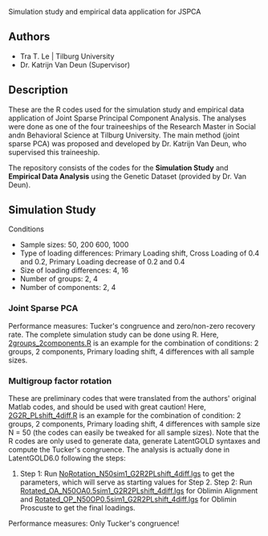 Simulation study and empirical data application for JSPCA

## Authors
- Tra T. Le | Tilburg University
- Dr. Katrijn Van Deun (Supervisor)

## Description
These are the R codes used for the simulation study and empirical data application of Joint Sparse Principal Component Analysis. The analyses were done as one of the four traineeships of the Research Master in Social andn Behavioral Science at Tilburg University. The main method (joint sparse PCA) was proposed and developed by Dr. Katrijn Van Deun, who supervised this traineeship. 

The repository consists of the codes for the **Simulation Study** and **Empirical Data Analysis** using the Genetic Dataset (provided by Dr. Van Deun). 

## Simulation Study
Conditions
- Sample sizes: 50, 200 600, 1000
- Type of loading differences: Primary Loading shift, Cross Loading of 0.4 and 0.2, Primary Loading decrease of 0.2 and 0.4
- Size of loading differences: 4, 16
- Number of groups: 2, 4
- Number of components: 2, 4
### Joint Sparse PCA 
Performance measures: Tucker's congruence and zero/non-zero recovery rate. The complete simulation study can be done using R. Here, [2groups_2components.R](2groups_2components.R) is an example for the combination of conditions: 2 groups, 2 components, Primary loading shift, 4 differences with all sample sizes. 

### Multigroup factor rotation
These are preliminary codes that were translated from the authors' original Matlab codes, and should be used with great caution! Here, [2G2R_PLshift_4diff.R](2G2R_PLshift_4diff.R) is an example for the combination of condition: 2 groups, 2 components, Primary loading shift, 4 differences with sample size N = 50 (the codes can easily be tweaked for all sample sizes). Note that the R codes are only used to generate data, generate LatentGOLD syntaxes and compute the Tucker's congruence. The analysis is actually done in LatentGOLD6.0 following the steps:

1. Step 1: Run [NoRotation_N50sim1_G2R2PLshift_4diff.lgs](NoRotation_N50sim1_G2R2PLshift_4diff.lgs) to get the parameters, which will serve as starting values for Step 2. Step 2: Run [Rotated_OA_N50OA0.5sim1_G2R2PLshift_4diff.lgs](Rotated_OA_N50OA0.5sim1_G2R2PLshift_4diff.lgs) for Oblimin Alignment and [Rotated_OP_N50OP0.5sim1_G2R2PLshift_4diff.lgs](Rotated_OP_N50OP0.5sim1_G2R2PLshift_4diff.lgs) for Oblimin Proscuste to get the final loadings.

Performance measures: Only Tucker's congruence!

